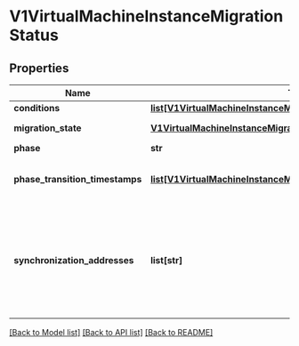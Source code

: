 # V1VirtualMachineInstanceMigrationStatus

## Properties
Name | Type | Description | Notes
------------ | ------------- | ------------- | -------------
**conditions** | [**list[V1VirtualMachineInstanceMigrationCondition]**](V1VirtualMachineInstanceMigrationCondition.md) |  | [optional] 
**migration_state** | [**V1VirtualMachineInstanceMigrationState**](V1VirtualMachineInstanceMigrationState.md) | Represents the status of a live migration | [optional] 
**phase** | **str** |  | [optional] 
**phase_transition_timestamps** | [**list[V1VirtualMachineInstanceMigrationPhaseTransitionTimestamp]**](V1VirtualMachineInstanceMigrationPhaseTransitionTimestamp.md) | PhaseTransitionTimestamp is the timestamp of when the last phase change occurred | [optional] 
**synchronization_addresses** | **list[str]** | The synchronization addresses one can use to connect to the synchronization controller, includes the port, if multiple addresses are available, the first one is reported in the synchronizationAddress field. | [optional] 

[[Back to Model list]](../README.md#documentation-for-models) [[Back to API list]](../README.md#documentation-for-api-endpoints) [[Back to README]](../README.md)


